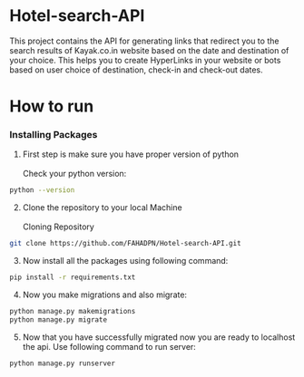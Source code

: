 # Hotel-search-API

This project contains the API for generating links that redirect you to the search results of Kayak.co.in website based on the date and destination of your choice. This helps you to create HyperLinks in your website or bots based on user choice of destination, check-in and check-out dates.

# How to run
### Installing Packages
1. First step is make sure you have proper version of python<br><br>Check your python version:<br>
```sh
python --version
```

2. Clone the repository to your local Machine<br><br> Cloning Repository
```sh
git clone https://github.com/FAHADPN/Hotel-search-API.git
```

3. Now install all the packages using following command:<br>
```sh
pip install -r requirements.txt
```
4. Now you make migrations and also migrate:
```sh
python manage.py makemigrations
python manage.py migrate
```

5. Now that you have successfully migrated now you are ready to localhost the api. Use following command to run server:
```sh
python manage.py runserver
```



